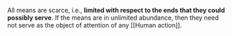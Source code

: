 All means are scarce, i.e., **limited with respect to the ends that they could possibly serve**. If the means are in unlimited abundance, then they need not serve as the object of attention of any [[Human action]].